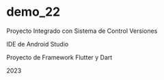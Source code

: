 # demo_22

Proyecto Integrado con Sistema de Control Versiones

IDE de Android Studio

Proyecto de Framework Flutter y Dart

2023
